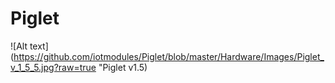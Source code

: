 # Piglet

![Alt text](https://github.com/iotmodules/Piglet/blob/master/Hardware/Images/Piglet_v_1_5_5.jpg?raw=true "Piglet v1.5)

